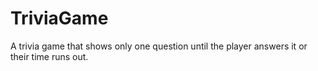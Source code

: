 # TriviaGame

A trivia game that shows only one question until the player answers it or their time runs out.
